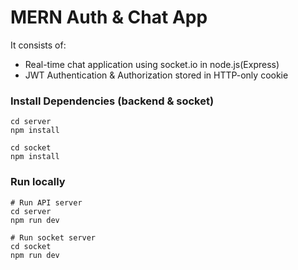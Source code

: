 # MERN Auth & Chat App

It consists of:
- Real-time chat application using socket.io in node.js(Express)
- JWT Authentication & Authorization stored in HTTP-only cookie

### Install Dependencies (backend & socket)
```
cd server
npm install
```
```
cd socket
npm install
```
### Run locally

```
# Run API server
cd server
npm run dev
```
```
# Run socket server
cd socket
npm run dev
```